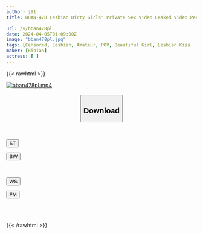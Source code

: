 ```yaml
---
author: j91
title: BBAN-478 Lesbian Dirty Girls' Private Sex Video Leaked Video Personal Shooting, College Students, Couples, Landmines, Match Apps, SNS

url: /v/bban478pl
date: 2024-04-05T01:09:00Z
image: "bban478pl.jpg"
tags: [Censored, Lesbian, Amateur, POV, Beautiful Girl, Lesbian Kiss	]
maker: [Bibian]
actress: [ ]
---
```



{{< rawhtml >}}

<div class="video" data-videoid="Z16dQPJVw2Uq26B">
    <a href="javascript:;">
        <img src="/v/bban478pl/bban478pl.jpg" width="WIDTH" height="HEIGHT" alt="bban478pl.mp4" loading="lazy">
    </a>
</div>

<script type="text/javascript" src="https://j91.asia/asset/on-demand-st.js"></script>

<br>
  <link rel="stylesheet" href="https://j91.asia/asset/bs5.css">
  
  <center>
  <button class="btn btn-primary" type="button" data-bs-toggle="collapse" data-bs-target=".multi-collapse" aria-expanded="false" aria-controls="multiCollapseExample1 multiCollapseExample2"><h2>Download</h2></button></center>
</p>
<div class="row">
  <div class="col">
    <div class="collapse multi-collapse" id="multiCollapseExample1">
      <div class="card card-body">
	      	      <br>
<div class="buttons">  
<p><a href="https://streamtape.to/v/Z16dQPJVw2Uq26B" target="_blank"><button class="btn-hover color-3"><i class="fa fa-download"></i> ST</button></a></p>
<p><a href="https://asnwish.com/dkp1a9u9q6o1" target="_blank"><button class="btn-hover color-2"><i class="fa fa-download"></i> SW</button></a></p></div>
    </div>
  </div>
</div>
  <div class="col">
    <div class="collapse multi-collapse" id="multiCollapseExample2">
      <div class="card card-body">
	      <br>
<div class="buttons">
<p><a href="https://wolfstream.tv/41zb3jkdecq4"><button class="btn-hover color-9"><i class="fa fa-download"></i> WS</button></a></p>
<p><a href="https://filemoon.sx/d/mjf6xd4w6wx0"><button class="btn-hover color-8"><i class="fa fa-download"></i> FM</button></a></p></div>
<br><br>
      </div>
    </div>
  </div>
</div>

{{< /rawhtml >}}